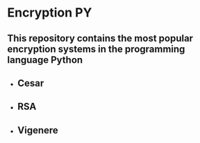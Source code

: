 # Encryption PY

## This repository contains the most popular encryption systems in the programming language Python

- ## Cesar
- ## RSA
- ## Vigenere
